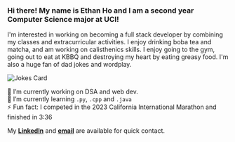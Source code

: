 ### Hi there! My name is Ethan Ho and I am a second year Computer Science major at UCI!

I'm interested in working on becoming a full stack developer by combining my classes and extracurricular activities.
I enjoy drinking boba tea and matcha, and am working on calisthenics skills.
I enjoy going to the gym, going out to eat at KBBQ and destroying my heart by eating greasy food.
I'm also a huge fan of dad jokes and wordplay.

![Jokes Card](https://readme-jokes.vercel.app/api)


🔭 I’m currently working on DSA and web dev.  
🌱 I’m currently learning `.py`, `.cpp` and `.java`  
⚡ Fun fact: I competed in the 2023 California International Marathon and finished in 3:36

My [**LinkedIn**](https://www.linkedin.com/in/ethan-ho-bb5099210/) and [**email**](mailto:hoea2@uci.edu) are available for quick contact.

<!-- ![visitors](https://visitor-badge.glitch.me/badge?page_id=h0ethan04&left_color=green&right_color=red) -->
                
<!--
**h0ethan04/h0ethan04** is a ✨ _special_ ✨ repository because its `README.md` (this file) appears on your GitHub profile.

Here are some ideas to get you started:

- 🔭 I’m currently working on ...
- 🌱 I’m currently learning ...
- 👯 I’m looking to collaborate on ...
- 🤔 I’m looking for help with ...
- 💬 Ask me about ...
- 📫 How to reach me: ...
- 😄 Pronouns: ...
- ⚡ Fun fact: ...
-->
